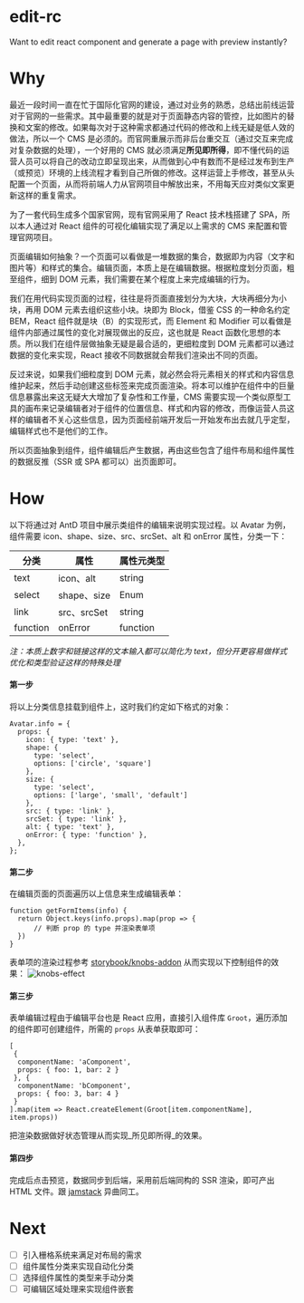 # edit-rc
Want to edit react component and generate a page with preview instantly?

# Why
最近一段时间一直在忙于国际化官网的建设，通过对业务的熟悉，总结出前线运营对于官网的一些需求。其中最重要的就是对于页面静态内容的管控，比如图片的替换和文案的修改。如果每次对于这种需求都通过代码的修改和上线无疑是低人效的做法，所以一个 CMS 是必须的。而官网重展示而非后台重交互（通过交互来完成对复杂数据的处理），一个好用的 CMS 就必须满足**所见即所得**，即不懂代码的运营人员可以将自己的改动立即呈现出来，从而做到心中有数而不是经过发布到生产（或预览）环境的上线流程才看到自己所做的修改。这样运营上手修改，甚至从头配置一个页面，从而将前端人力从官网项目中解放出来，不用每天应对类似文案更新这样的重复需求。 

为了一套代码生成多个国家官网，现有官网采用了 React 技术栈搭建了 SPA，所以本人通过对 React 组件的可视化编辑实现了满足以上需求的 CMS 来配置和管理官网项目。

页面编辑如何抽象？一个页面可以看做是一堆数据的集合，数据即为内容（文字和图片等）和样式的集合。编辑页面，本质上是在编辑数据。根据粒度划分页面，粗至组件，细到 DOM 元素，我们需要在某个程度上来完成编辑的行为。

我们在用代码实现页面的过程，往往是将页面直接划分为大块，大块再细分为小块，再用 DOM 元素去组织这些小块。块即为 Block，借鉴 CSS 的一种命名约定 BEM，React 组件就是块（B）的实现形式，而 Element 和 Modifier 可以看做是组件内部通过属性的变化对展现做出的反应，这也就是 React 函数化思想的本质。所以我们在组件层做抽象无疑是最合适的，更细粒度到 DOM 元素都可以通过数据的变化来实现，React 接收不同数据就会帮我们渲染出不同的页面。

反过来说，如果我们细粒度到 DOM 元素，就必然会将元素相关的样式和内容信息维护起来，然后手动创建这些标签来完成页面渲染。将本可以维护在组件中的巨量信息暴露出来这无疑大大增加了复杂性和工作量，CMS 需要实现一个类似原型工具的画布来记录编辑者对于组件的位置信息、样式和内容的修改，而像运营人员这样的编辑者不关心这些信息，因为页面经前端开发后一开始发布出去就几乎定型，编辑样式也不是他们的工作。

所以页面抽象到组件，组件编辑后产生数据，再由这些包含了组件布局和组件属性的数据反推（SSR 或 SPA 都可以）出页面即可。

# How

以下将通过对 AntD 项目中展示类组件的编辑来说明实现过程。以 Avatar 为例，组件需要 icon、shape、size、src、srcSet、alt 和 onError 属性，分类一下：

|分类|属性|属性元类型|
|--|--|--|
|text|icon、alt|string|
|select|shape、size|Enum|
|link|src、srcSet|string|
|function|onError|function|

_注：本质上数字和链接这样的文本输入都可以简化为 text，但分开更容易做样式优化和类型验证这样的特殊处理_

#### 第一步
将以上分类信息挂载到组件上，这时我们约定如下格式的对象：
```
Avatar.info = {
  props: {
    icon: { type: 'text' },
    shape: { 
      type: 'select',
      options: ['circle', 'square']  
    },
    size: { 
      type: 'select',
      options: ['large', 'small', 'default'] 
    },
    src: { type: 'link' },
    srcSet: { type: 'link' },
    alt: { type: 'text' },
    onError: { type: 'function' },
  },
};
```

#### 第二步
在编辑页面的页面遍历以上信息来生成编辑表单：
```
function getFormItems(info) {
  return Object.keys(info.props).map(prop => {
      // 判断 prop 的 type 并渲染表单项
  })
}
```
表单项的渲染过程参考 [storybook/knobs-addon](https://github.com/storybookjs/storybook/tree/master/addons/knobs) 
从而实现以下控制组件的效果：
![knobs-effect](https://www.learnstorybook.com/design-systems-for-developers/storybook-addon-knobs.gif)

#### 第三步
表单编辑过程由于编辑平台也是 React 应用，直接引入组件库 `Groot`，遍历添加的组件即可创建组件，所需的 `props` 从表单获取即可：
```
[
 {
  componentName: 'aComponent',
  props: { foo: 1, bar: 2 }
 }, {
  componentName: 'bComponent',
  props: { foo: 3, bar: 4 }
 }
].map(item => React.createElement(Groot[item.componentName], item.props)) 
```
把渲染数据做好状态管理从而实现_所见即所得_的效果。

#### 第四步
完成后点击预览，数据同步到后端，采用前后端同构的 SSR 渲染，即可产出 HTML 文件。跟 [jamstack](https://jamstack.org/) 异曲同工。

# Next

- [ ] 引入栅格系统来满足对布局的需求
- [ ] 组件属性分类来实现自动化分类
- [ ] 选择组件属性的类型来手动分类
- [ ] 可编辑区域处理来实现组件嵌套
